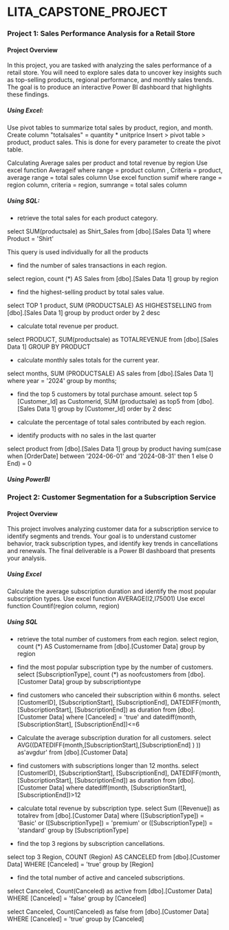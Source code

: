 # LITA_CAPSTONE_PROJECT

### Project 1: Sales Performance Analysis for a Retail Store
#### Project Overview
In this project, you are tasked with analyzing the sales performance of a retail store.
You will need to explore sales data to uncover key insights such as top-selling products, regional
performance, and monthly sales trends. The goal is to produce an interactive Power BI
dashboard that highlights these findings.

 ##### Using Excel: 
 Use pivot tables to summarize total sales by product, region, and month.
 Create column "totalsales" = quantity * unitprice 
 Insert > pivot table > product, product sales. 
 This is done for every parameter to create the pivot table.

 Calculating Average sales per product and total revenue by region 
 Use excel function Averageif where range = product column , Criteria = product, average range = total sales column
 Use excel function sumif where range = region column, criteria = region, sumrange = total sales column

##### Using SQL:
- retrieve the total sales for each product category.
  
select SUM(productsale) as Shirt_Sales from [dbo].[Sales Data 1]
where Product = 'Shirt'

This query is used individually for all the products 

- find the number of sales transactions in each region.

select region,
count (*) AS Sales from [dbo].[Sales Data 1]
group by region

- find the highest-selling product by total sales value.
  
select TOP 1 product,
SUM (PRODUCTSALE) AS HIGHESTSELLING from [dbo].[Sales Data 1]
group by product
order by 2 desc

- calculate total revenue per product.
  
select PRODUCT, SUM(productsale) as TOTALREVENUE from [dbo].[Sales Data 1]
GROUP BY PRODUCT

- calculate monthly sales totals for the current year.
  
select months, 
SUM (PRODUCTSALE) AS sales from [dbo].[Sales Data 1]
where year = '2024'
group by months;

- find the top 5 customers by total purchase amount.
select top 5 [Customer_Id] as Customerid,
SUM (productsale) as top5 from [dbo].[Sales Data 1] 
group by [Customer_Id] 
order by 2 desc

- calculate the percentage of total sales contributed by each region.


- identify products with no sales in the last quarter

select product from [dbo].[Sales Data 1]
group by product 
having sum(case 
when  [OrderDate] between '2024-06-01' and '2024-08-31'
then 1 else 0
End) = 0



##### Using PowerBI




### Project 2: Customer Segmentation for a Subscription Service
#### Project Overview
 This project involves analyzing customer data for a subscription service to identify
segments and trends. Your goal is to understand customer behavior, track subscription types,
and identify key trends in cancellations and renewals. The final deliverable is a Power BI
dashboard that presents your analysis.

 ##### Using Excel 
 Calculate the average subscription duration and identify the most popular
subscription types.
Use excel function AVERAGE(I2,I75001) 
Use excel function Countif(region column, region)

##### Using SQL
- retrieve the total number of customers from each region.
select region,
count (*) AS Customername from [dbo].[Customer Data]
group by region 

- find the most popular subscription type by the number of customers.
select [SubscriptionType],
count (*) as noofcustomers from [dbo].[Customer Data]
group by subscriptiontype 

- find customers who canceled their subscription within 6 months.
select [CustomerID], [SubscriptionStart], [SubscriptionEnd],
DATEDIFF(month, [SubscriptionStart], [SubscriptionEnd])
as duration from [dbo].[Customer Data]
where [Canceled] = 'true' and datediff(month, [SubscriptionStart], [SubscriptionEnd])<=6

- Calculate the average subscription duration for all customers.
select AVG((DATEDIFF(month,[SubscriptionStart],[SubscriptionEnd] )
)) as'avgdur' from [dbo].[Customer Data]
  
- find customers with subscriptions longer than 12 months.
select [CustomerID], [SubscriptionStart], [SubscriptionEnd],
DATEDIFF(month, [SubscriptionStart], [SubscriptionEnd])
as duration from [dbo].[Customer Data]
where datediff(month, [SubscriptionStart], [SubscriptionEnd])>12

- calculate total revenue by subscription type.
select Sum ([Revenue]) as totalrev from [dbo].[Customer Data]
where ([SubscriptionType]) = 'Basic' or
([SubscriptionType]) = 'premium' or
([SubscriptionType]) = 'standard' 
group by [SubscriptionType]

- find the top 3 regions by subscription cancellations.

select top 3 Region, COUNT (Region) AS CANCELED from [dbo].[Customer Data] 
WHERE [Canceled] = 'true'
group by [Region] 
- find the total number of active and canceled subscriptions.

select Canceled, Count(Canceled) as active from [dbo].[Customer Data] 
WHERE [Canceled] = 'false'
group by [Canceled]

select Canceled, Count(Canceled) as false from [dbo].[Customer Data] 
WHERE [Canceled] = 'true'
group by [Canceled]



 

